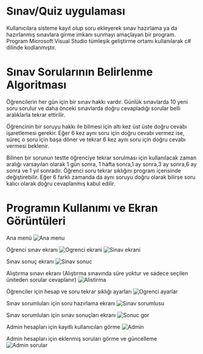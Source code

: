 # Sınav/Quiz uygulaması
Kullanıcılara sisteme kayıt olup soru ekleyerek sınav hazırlama ya da hazırlanmış sınavlara girme imkanı sunmayı amaçlayan bir program.
Program Microsoft Visual Studio tümleşik geliştirme ortamı kullanılarak c# dilinde kodlanmıştır.

# Sınav Sorularının Belirlenme Algoritması
Öğrencilerin her gün için bir sınav hakkı vardır. Günlük sınavlarda 10 yeni soru sorulur ve daha önceki sınavlarda doğru cevapladığı sorular belli aralıklarla tekrar ettirilir.

Öğrencinin bir soruyu hakkı ile bilmesi için altı kez üst üste doğru cevabı işaretlemesi gerekir. Eğer 6 kez aynı soru için doğru cevabı vermez ise, süreç o soru için başa döner ve tekrar 6 kez aynı soru için doğru cevabı vermesi beklenir.

Bilinen bir sorunun testte öğrenciye tekrar sorulması için kullanılacak zaman aralığı varsayılan olarak 1 gün sonra, 1 hafta sonra,1 ay sonra,3 ay sonra,6 ay sonra ve 1 yıl sonradır. Öğrenci soru tekrar sıklığını program içerisinde değiştirebilir. Eğer 6 farklı zamanda da aynı soruyu doğru olarak bilirse soru kalıcı olarak doğru cevaplanmış kabul edilir.

# Programın Kullanımı ve Ekran Görüntüleri
Ana menü
![Ana menu](https://user-images.githubusercontent.com/80519936/186174214-7201b123-88a1-49e3-b937-ff698f8271f7.png)

Öğrenci sınav ekranı
![Ogrenci ekrani](https://user-images.githubusercontent.com/80519936/186170468-854bf37c-c442-48f8-b25b-e6c46b5a4ae9.png)
![Sinav ekrani](https://user-images.githubusercontent.com/80519936/186170664-cf04e84d-1eae-4b20-8820-aec7de021536.png)

Sınav sonuç ekranı
![Sinav sonuc](https://user-images.githubusercontent.com/80519936/186172351-3cc7a23e-edc9-4516-856d-64be24156693.png)

Alıştırma sınavı ekranı (Alıştırma sınavında süre yoktur ve sadece seçilen üniteden sorular cevaplanır)
![Alistirma](https://user-images.githubusercontent.com/80519936/186172051-682ffc0b-c205-41bf-92af-479e37a2c820.png)

Öğrenciler için hesap ve soru tekrar sıklığı ayarları
![Ogrenci ayarlar](https://user-images.githubusercontent.com/80519936/186174689-52f2119b-b41c-4c89-8a88-01ddd80397a9.png)

Sınav sorumluları için soru hazırlama ekranı
![Sinav sorumlusu](https://user-images.githubusercontent.com/80519936/186171181-612ba43b-bbef-4ae4-97a6-5c53a46418be.png)

Sınav sorumluları için sınav sonuçları ekranı
![Sonuc gor](https://user-images.githubusercontent.com/80519936/186175121-a4c95858-8af9-4e05-9b76-c4ac473dfb73.png)

Admin hesapları için kayıtlı kullanıcıları görme
![Admin](https://user-images.githubusercontent.com/80519936/186175387-ccc53e0b-2254-4329-bd7e-acec4661728e.png)

Admin hesapları için eklenmiş soruları görme ve güncelleme
![Admin sorular](https://user-images.githubusercontent.com/80519936/186175781-bfbfe41a-9e43-439b-8065-368cd0fe44e2.png)


 

